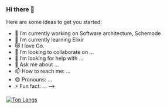 ### Hi there 👋

Here are some ideas to get you started:

- 🔭 I’m currently working on Software architecture, Schemode
- 🌱 I’m currently learning Elixir
- 😻 I love Go.
- 👯 I’m looking to collaborate on ...
- 🤔 I’m looking for help with ...
- 💬 Ask me about ...
- 📫 How to reach me: ...
- 😄 Pronouns: ...
- ⚡ Fun fact: ...
-->


[![Top Langs](https://github-readme-stats.vercel.app/api/top-langs/?username=Kaikei-e&layout=compact)](https://github.com/anuraghazra/github-readme-stats)
